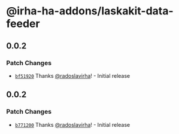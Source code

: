 # @irha-ha-addons/laskakit-data-feeder

## 0.0.2

### Patch Changes

- [`bf51920`](https://github.com/radoslavirha/ha-addons/commit/bf51920c4bc3c0efd0fe5eac73ae4f644a80b3da) Thanks [@radoslavirha](https://github.com/radoslavirha)! - Initial release

## 0.0.2

### Patch Changes

- [`b771200`](https://github.com/radoslavirha/ha-addons/commit/b771200f366bfdcdddabd85830bb43af71667354) Thanks [@radoslavirha](https://github.com/radoslavirha)! - Initial release
